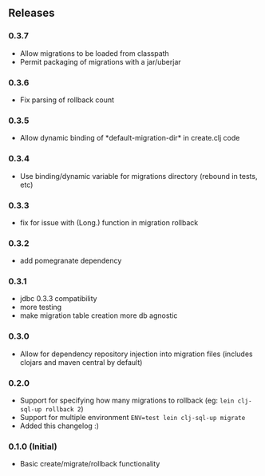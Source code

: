 ## Releases

### 0.3.7
* Allow migrations to be loaded from classpath
* Permit packaging of migrations with a jar/uberjar

### 0.3.6
* Fix parsing of rollback count

### 0.3.5
* Allow dynamic binding of \*default-migration-dir\* in create.clj code

### 0.3.4
* Use binding/dynamic variable for migrations directory (rebound in tests, etc)

### 0.3.3
* fix for issue with (Long.) function in migration rollback

### 0.3.2
* add pomegranate dependency

### 0.3.1
* jdbc 0.3.3 compatibility
* more testing
* make migration table creation more db agnostic

### 0.3.0
* Allow for dependency repository injection into migration files (includes clojars and maven central by default)

### 0.2.0
* Support for specifying how many migrations to rollback (eg: `lein clj-sql-up rollback 2`)
* Support for multiple environment `ENV=test lein clj-sql-up migrate`
* Added this changelog :)

### 0.1.0 (Initial)
* Basic create/migrate/rollback functionality
